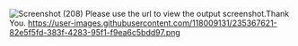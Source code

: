 ![Screenshot (208)](https://user-images.githubusercontent.com/118009131/235367621-82e5f5fd-383f-4283-95f1-f9ea6c5bdd97.png)
Please use the url to view the output screenshot.Thank You.
https://user-images.githubusercontent.com/118009131/235367621-82e5f5fd-383f-4283-95f1-f9ea6c5bdd97.png
